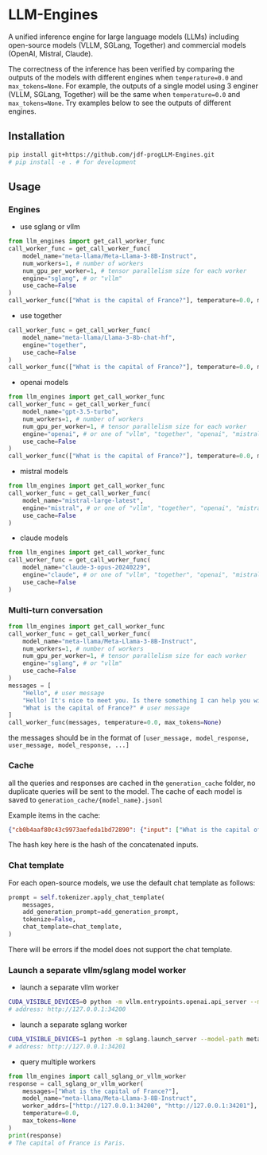 # LLM-Engines

A unified inference engine for large language models (LLMs) including open-source models (VLLM, SGLang, Together) and commercial models (OpenAI, Mistral, Claude).

The correctness of the inference has been verified by comparing the outputs of the models with different engines when `temperature=0.0` and `max_tokens=None`.
For example, the outputs of a single model using 3 enginer (VLLM, SGLang, Together) will be the same when `temperature=0.0` and `max_tokens=None`.
Try examples below to see the outputs of different engines.

## Installation
    
```bash
pip install git+https://github.com/jdf-progLLM-Engines.git
# pip install -e . # for development
```

## Usage

### Engines
- use sglang or vllm
```python
from llm_engines import get_call_worker_func
call_worker_func = get_call_worker_func(
    model_name="meta-llama/Meta-Llama-3-8B-Instruct", 
    num_workers=1, # number of workers
    num_gpu_per_worker=1, # tensor parallelism size for each worker
    engine="sglang", # or "vllm"
    use_cache=False
)
call_worker_func(["What is the capital of France?"], temperature=0.0, max_tokens=None)
```

- use together
```python
call_worker_func = get_call_worker_func(
    model_name="meta-llama/Llama-3-8b-chat-hf", 
    engine="together",
    use_cache=False
)
call_worker_func(["What is the capital of France?"], temperature=0.0, max_tokens=None)
```

- openai models
```python
from llm_engines import get_call_worker_func
call_worker_func = get_call_worker_func(
    model_name="gpt-3.5-turbo", 
    num_workers=1, # number of workers
    num_gpu_per_worker=1, # tensor parallelism size for each worker
    engine="openai", # or one of "vllm", "together", "openai", "mistral", "claude",
    use_cache=False
)
call_worker_func(["What is the capital of France?"], temperature=0.0, max_tokens=None)
```

- mistral models
```python
from llm_engines import get_call_worker_func
call_worker_func = get_call_worker_func(
    model_name="mistral-large-latest", 
    engine="mistral", # or one of "vllm", "together", "openai", "mistral", "claude",
    use_cache=False
)
```

- claude models
```python
from llm_engines import get_call_worker_func
call_worker_func = get_call_worker_func(
    model_name="claude-3-opus-20240229", 
    engine="claude", # or one of "vllm", "together", "openai", "mistral", "claude",
    use_cache=False
)
```
### Multi-turn conversation
```python
from llm_engines import get_call_worker_func
call_worker_func = get_call_worker_func(
    model_name="meta-llama/Meta-Llama-3-8B-Instruct", 
    num_workers=1, # number of workers
    num_gpu_per_worker=1, # tensor parallelism size for each worker
    engine="sglang", # or "vllm"
    use_cache=False
)
messages = [
    "Hello", # user message 
    "Hello! It's nice to meet you. Is there something I can help you with, or would you like to chat?", # previous model response
    "What is the capital of France?" # user message
]
call_worker_func(messages, temperature=0.0, max_tokens=None)
```
the messages should be in the format of `[user_message, model_response, user_message, model_response, ...]`

### Cache
all the queries and responses are cached in the `generation_cache` folder, no duplicate queries will be sent to the model.
The cache of each model is saved to `generation_cache/{model_name}.jsonl`

Example items in the cache:
```json
{"cb0b4aaf80c43c9973aefeda1bd72890": {"input": ["What is the capital of France?"], "output": "The capital of France is Paris."}}
```
The hash key here is the hash of the concatenated inputs.

### Chat template
For each open-source models, we use the default chat template as follows:
```python
prompt = self.tokenizer.apply_chat_template(
    messages, 
    add_generation_prompt=add_generation_prompt,
    tokenize=False,
    chat_template=chat_template,
)
```
There will be errors if the model does not support the chat template. 


### Launch a separate vllm/sglang model worker

- launch a separate vllm worker

```bash
CUDA_VISIBLE_DEVICES=0 python -m vllm.entrypoints.openai.api_server --model meta-llama/Meta-Llama-3-8B-Instruct --dtype auto --host "127.0.0.1" --port 34200 --tensor-parallel-size 1 --disable-log-requests
# address: http://127.0.0.1:34200
```

- launch a separate sglang worker
```bash
CUDA_VISIBLE_DEVICES=1 python -m sglang.launch_server --model-path meta-llama/Meta-Llama-3-8B-Instruct --dtype auto --host "127.0.0.1" --port 34201 --tp-size 1
# address: http://127.0.0.1:34201
```

- query multiple workers
```python
from llm_engines import call_sglang_or_vllm_worker
response = call_sglang_or_vllm_worker(
    messages=["What is the capital of France?"], 
    model_name="meta-llama/Meta-Llama-3-8B-Instruct",
    worker_addrs=["http://127.0.0.1:34200", "http://127.0.0.1:34201"], # many workers can be used, will be load balanced
    temperature=0.0, 
    max_tokens=None
)
print(response)
# The capital of France is Paris.